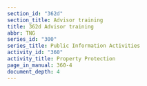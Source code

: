 ```yaml
---
section_id: "362d"
section_title: Advisor training
title: 362d Advisor training
abbr: TNG
series_id: "300"
series_title: Public Information Activities
activity_id: "360"
activity_title: Property Protection
page_in_manual: 360-4
document_depth: 4
---
```

